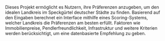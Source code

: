 Dieses Projekt ermöglicht es Nutzern, ihre Präferenzen anzugeben, um den idealen Landkreis im Speckgürtel deutscher Städte zu finden. Basierend auf den Eingaben berechnet ein Interface mithilfe eines Scoring-Systems, welcher Landkreis die Präferenzen am besten erfüllt. Faktoren wie Immobilienpreise, Pendlerfreundlichkeit, Infrastruktur und weitere Kriterien werden berücksichtigt, um eine datenbasierte Empfehlung zu geben.
